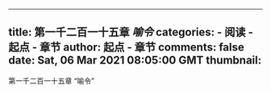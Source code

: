 
---
title: 第一千二百一十五章 _喻令_
categories: 
    - 阅读
    - 起点 - 章节
author: 起点 - 章节
comments: false
date: Sat, 06 Mar 2021 08:05:00 GMT
thumbnail: 
---

<div>   
第一千二百一十五章 “喻令”  
</div>
            